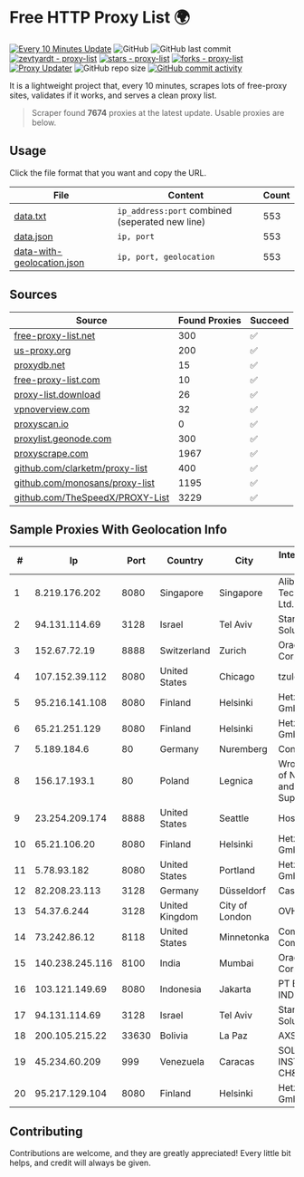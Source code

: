 
# Free HTTP Proxy List 🌍

[![Every 10 Minutes Update](https://github.com/mertguvencli/http-proxy-list/actions/workflows/main.yml/badge.svg?branch=main)](https://github.com/mertguvencli/http-proxy-list/actions/workflows/main.yml)
![GitHub](https://img.shields.io/github/license/mertguvencli/http-proxy-list)
![GitHub last commit](https://img.shields.io/github/last-commit/mertguvencli/http-proxy-list)
[![zevtyardt - proxy-list](https://img.shields.io/static/v1?label=zevtyardt&message=proxy-list&color=blue&logo=github)](https://github.com/zevtyardt/proxy-list "Go to GitHub repo")
[![stars - proxy-list](https://img.shields.io/github/stars/zevtyardt/proxy-list?style=social)](https://github.com/zevtyardt/proxy-list)
[![forks - proxy-list](https://img.shields.io/github/forks/zevtyardt/proxy-list?style=social)](https://github.com/zevtyardt/proxy-list)
[![Proxy Updater](https://github.com/zevtyardt/proxy-list/workflows/Proxy%20Updater/badge.svg)](https://github.com/zevtyardt/proxy-list/actions?query=workflow:"Proxy+Updater")
![GitHub repo size](https://img.shields.io/github/repo-size/zevtyardt/proxy-list)
[![GitHub commit activity](https://img.shields.io/github/commit-activity/m/zevtyardt/proxy-list?logo=commits)](https://github.com/zevtyardt/proxy-list/commits/main)

It is a lightweight project that, every 10 minutes, scrapes lots of free-proxy sites, validates if it works, and serves a clean proxy list.

> Scraper found **7674** proxies at the latest update. Usable proxies are below.

## Usage

Click the file format that you want and copy the URL.

|File|Content|Count|
|----|-------|-----|
|[data.txt](https://raw.githubusercontent.com/mertguvencli/http-proxy-list/main/proxy-list/data.txt)|`ip_address:port` combined (seperated new line)|553|
|[data.json](https://raw.githubusercontent.com/mertguvencli/http-proxy-list/main/proxy-list/data.json)|`ip, port`|553|
|[data-with-geolocation.json](https://raw.githubusercontent.com/mertguvencli/http-proxy-list/main/proxy-list/data-with-geolocation.json)|`ip, port, geolocation`|553|

## Sources

|Source|Found Proxies|Succeed|
|------|-------------|-------|
|[free-proxy-list.net](https://free-proxy-list.net)|300|✅|
|[us-proxy.org](https://www.us-proxy.org)|200|✅|
|[proxydb.net](http://proxydb.net)|15|✅|
|[free-proxy-list.com](https://free-proxy-list.com/?page=&port=&type%5B%5D=http&type%5B%5D=https&up_time=0&search=Search)|10|✅|
|[proxy-list.download](https://www.proxy-list.download/HTTP)|26|✅|
|[vpnoverview.com](https://vpnoverview.com/privacy/anonymous-browsing/free-proxy-servers)|32|✅|
|[proxyscan.io](https://www.proxyscan.io)|0|✅|
|[proxylist.geonode.com](https://proxylist.geonode.com/api/proxy-list?limit=300&page=1&sort_by=lastChecked&sort_type=desc&protocols=http,https)|300|✅|
|[proxyscrape.com](https://api.proxyscrape.com/v2/?request=displayproxies&protocol=http&timeout=10000&country=all&ssl=all&anonymity=all)|1967|✅|
|[github.com/clarketm/proxy-list](https://raw.githubusercontent.com/clarketm/proxy-list/master/proxy-list-raw.txt)|400|✅|
|[github.com/monosans/proxy-list](https://raw.githubusercontent.com/monosans/proxy-list/main/proxies/http.txt)|1195|✅|
|[github.com/TheSpeedX/PROXY-List](https://raw.githubusercontent.com/TheSpeedX/PROXY-List/master/http.txt)|3229|✅|


## Sample Proxies With Geolocation Info

|#|Ip|Port|Country|City|Internet Service Provider|
|-|--|----|-------|----|-------------------------|
|1|8.219.176.202|8080|Singapore|Singapore|Alibaba (US) Technology Co., Ltd.|
|2|94.131.114.69|3128|Israel|Tel Aviv|Stark Industries Solutions LTD|
|3|152.67.72.19|8888|Switzerland|Zurich|Oracle Corporation|
|4|107.152.39.112|8080|United States|Chicago|tzulo, inc.|
|5|95.216.141.108|8080|Finland|Helsinki|Hetzner Online GmbH|
|6|65.21.251.129|8080|Finland|Helsinki|Hetzner Online GmbH|
|7|5.189.184.6|80|Germany|Nuremberg|Contabo GmbH|
|8|156.17.193.1|80|Poland|Legnica|Wroclaw Centre of Networking and Supercomputing|
|9|23.254.209.174|8888|United States|Seattle|Hostwinds LLC.|
|10|65.21.106.20|8080|Finland|Helsinki|Hetzner Online GmbH|
|11|5.78.93.182|8080|United States|Portland|Hetzner Online GmbH|
|12|82.208.23.113|3128|Germany|Düsseldorf|Casablanca INT|
|13|54.37.6.244|3128|United Kingdom|City of London|OVH SAS|
|14|73.242.86.12|8118|United States|Minnetonka|Comcast Cable Communications|
|15|140.238.245.116|8100|India|Mumbai|Oracle Corporation|
|16|103.121.149.69|8080|Indonesia|Jakarta|PT EMERIO INDONESIA|
|17|94.131.114.69|3128|Israel|Tel Aviv|Stark Industries Solutions LTD|
|18|200.105.215.22|33630|Bolivia|La Paz|AXS Bolivia S. A.|
|19|45.234.60.209|999|Venezuela|Caracas|SOLUCIONES INSTALRED CH&C C.A.|
|20|95.217.129.104|8080|Finland|Helsinki|Hetzner Online GmbH|



## Contributing

Contributions are welcome, and they are greatly appreciated! Every
little bit helps, and credit will always be given.

